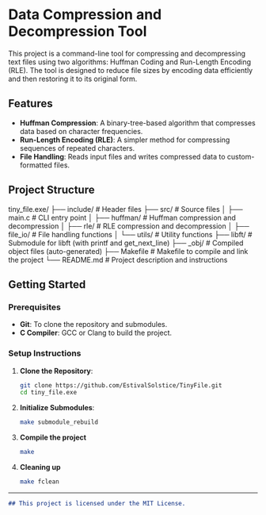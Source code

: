 # Data Compression and Decompression Tool

This project is a command-line tool for compressing and decompressing text files using two algorithms: Huffman Coding and Run-Length Encoding (RLE). The tool is designed to reduce file sizes by encoding data efficiently and then restoring it to its original form.

## Features

- **Huffman Compression**: A binary-tree-based algorithm that compresses data based on character frequencies.
- **Run-Length Encoding (RLE)**: A simpler method for compressing sequences of repeated characters.
- **File Handling**: Reads input files and writes compressed data to custom-formatted files.

## Project Structure


tiny_file.exe/
├── include/                     # Header files
├── src/                         # Source files
│   ├── main.c                   # CLI entry point
│   ├── huffman/                 # Huffman compression and decompression
│   ├── rle/                     # RLE compression and decompression
│   ├── file_io/                 # File handling functions
│   └── utils/                   # Utility functions
├── libft/                       # Submodule for libft (with printf and get_next_line)
├── _obj/                        # Compiled object files (auto-generated)
├── Makefile                     # Makefile to compile and link the project
└── README.md                    # Project description and instructions


## Getting Started

### Prerequisites
- **Git**: To clone the repository and submodules.
- **C Compiler**: GCC or Clang to build the project.



### Setup Instructions

1. **Clone the Repository**:
   ```bash
   git clone https://github.com/EstivalSolstice/TinyFile.git
   cd tiny_file.exe

2. **Initialize Submodules**:
   ```bash
   make submodule_rebuild

3. **Compile the project**
	```bash
	make

4. **Cleaning up**
	```bash
	make fclean

---

```markdown
## This project is licensed under the MIT License.